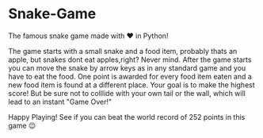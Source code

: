 # Snake-Game
The famous snake game made with ❤️ in Python!

The game starts with a small snake and a food item, probably thats an apple, but snakes dont eat apples,right?
Never mind. After the game starts you can move the snake by arrow keys as in any standard game and you have to eat the food.
One point is awarded for every food item eaten and a new food item is found at a different place.
Your goal is to make the highest score!
But be sure not to colllide with your own tail or the wall, which will lead to an instant "Game Over!"

Happy Playing! See if you can beat the world record of 252 points in this game 😉
